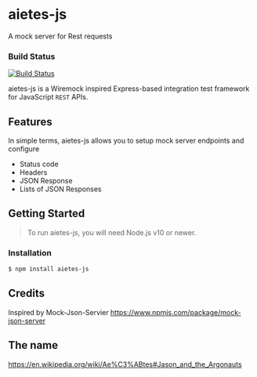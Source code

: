 # aietes-js
A mock server for Rest requests

### Build Status
[![Build Status](https://travis-ci.com/dtobe/aietes-js.svg?token=vnspnEo4jpC1xxuzG92q&branch=master)](https://travis-ci.com/dtobe/aietes-js)


aietes-js is a Wiremock inspired Express-based integration test framework for JavaScript `REST` APIs. 


## Features

In simple terms, aietes-js allows you to setup mock server endpoints and configure

- Status code
- Headers
- JSON Response
- Lists of JSON Responses


## Getting Started

>To run aietes-js, you will need Node.js v10 or newer.

### Installation 
```sh
$ npm install aietes-js
```

## Credits
Inspired by Mock-Json-Servier
https://www.npmjs.com/package/mock-json-server

## The name
https://en.wikipedia.org/wiki/Ae%C3%ABtes#Jason_and_the_Argonauts
